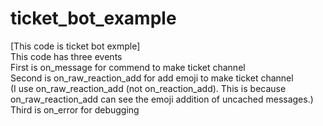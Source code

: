 # ticket_bot_example
[This code is ticket bot exmple]</br>
This code has three events</br>
First is on_message for commend to make ticket channel</br>
Second is on_raw_reaction_add for add emoji to make ticket channel</br>
(I use on_raw_reaction_add (not on_reaction_add). This is because on_raw_reaction_add can see the emoji addition of uncached messages.)</br>
Third is on_error for debugging</br>
